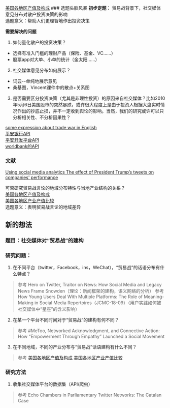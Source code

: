  [美国各地区产值及构成](https://zhuanlan.zhihu.com/p/68636142)  ### 选题头脑风暴
**初步定题：**
贸易战背景下，社交媒体意见分布对散户投资决策的影响   
选题意义：帮助人们更理智地作出投资决策

**需要解决的问题**
1. 如何量化散户的投资决策？  
- 选择有准入门槛的理财产品（保险、基金、VC……）  
- 股票app对大单、小单的统计（金太阳……）  
2. 社交媒体意见分布如何展示？  
- 词云--单纯地展示意见  
- 桑基图，Vincent课件中的散点+关系图  
3. 是否需要区分投资决策（尤其是非理性投资）的原因来自社交媒体？比如2010年5月6日美国股市的突然暴跌，或许很大程度上是由于投资人根据大盘实时情况作出的抄底止损，并不一定收到舆论的影响。当然，我们的研究或许可以只分析相关性、不分析因果性？

[some expression about trade war in English](https://zhuanlan.zhihu.com/p/65986655)  
[平安银行API](https://open.orangebank.com.cn:567/devportal/pages/open/docCenter/api.html)  
[平安开发平台API](http://api.pingan.com/dev/index.do?k8b3lrp6CLk4Fkp)  
[worldbank的API](https://datahelpdesk.worldbank.org/knowledgebase/topics/125589)  

### 文献
[Using social media analytics The effect of President Trump’s tweets on companies' performance](https://github.com/tudousponge/COMM7340-Golf/blob/master/Using%20social%20media%20analytics%20The%20effect%20of%20President%20Trump’s%20tweets%20on%20companies'%20performance.pdf)

可否研究贸易战言论的地域分布特性与当地产业结构的关系？  
[美国各地区产值及构成](https://zhuanlan.zhihu.com/p/68636142)  
[美国各地区产业产值比较](https://zhuanlan.zhihu.com/p/68518917)  
选题意义：表明贸易战言论的地域差异

## 新的想法
### 题目：社交媒体对“贸易战”的建构
### 研究问题：
1. 在不同平台（twitter，Facebook，ins，WeChat），“贸易战”的话语分布有什么特点？

> 参考 Hero on Twitter, Traitor on News: How Social Media and Legacy News Frame Snowden（理论：新闻框架的建构，语义网络的分析）
> 参考 How Young Users Deal With Multiple Platforms: The Role of Meaning-Making in Social Media Repertoires（JCMC-18-09）（用户实践如何被社交媒体中“星座”的含义影响）

2. 在某一个平台不同时间对于“贸易战”的建构有何不同？

> 参考 #MeToo, Networked Acknowledgment, and Connective Action: How “Empowerment Through Empathy” Launched a Social Movement

3. 在不同地域，不同的产业分布与“贸易战”话语建构有什么不同？

> 参考 [美国各地区产值及构成](https://zhuanlan.zhihu.com/p/68636142)  [美国各地区产业产值比较](https://zhuanlan.zhihu.com/p/68518917)

### 研究方法
1. 收集社交媒体平台的数据集（API/爬虫）
> 参考 Echo Chambers in Parliamentary Twitter Networks: The Catalan Case







